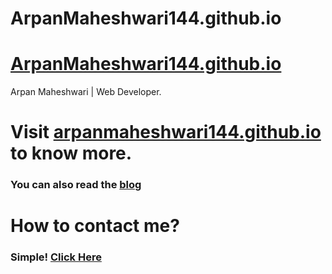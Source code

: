 # ArpanMaheshwari144.github.io

# [ArpanMaheshwari144.github.io](https://arpanmaheshwari144.github.io)
Arpan Maheshwari | Web Developer.

# Visit <a href="https://arpanmaheshwari144.github.io/" target="_blank">arpanmaheshwari144.github.io</a> to know more.

### You can also read the [**blog**](https://arpanmaheshwari144.github.io/blog.html)

# How to contact me?
### Simple! [**Click Here**](https://arpanmaheshwari144.github.io/contact.html)
